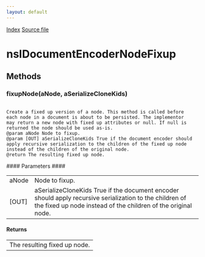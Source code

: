 ```yaml
---
layout: default
---
```

<div id='links'><a href="../index.html">Index</a>
<a href="http://dxr.mozilla.org/mozilla-central/source/dom/base/nsIDocumentEncoder.idl">Source file</a>
</div>

# nsIDocumentEncoderNodeFixup #

## Methods ##

### fixupNode(aNode, aSerializeCloneKids) ###
<code>  
Create a fixed up version of a node. This method is called before  
each node in a document is about to be persisted. The implementor  
may return a new node with fixed up attributes or null. If null is  
returned the node should be used as-is.  
@param aNode Node to fixup.  
@param [OUT] aSerializeCloneKids True if the document encoder should  
apply recursive serialization to the children of the fixed up node  
instead of the children of the original node.  
@return The resulting fixed up node.  
  
</code>
#### Parameters ####

<table>

<tr>
<td>aNode</td>
<td>Node to fixup.  
</td>
</tr>

<tr>
<td>[OUT]</td>
<td>aSerializeCloneKids True if the document encoder should  
apply recursive serialization to the children of the fixed up node  
instead of the children of the original node.  
</td>
</tr>

</table>

#### Returns ####

<table>

<tr>
<td>The resulting fixed up node.  
</td>
</tr>

</table>
